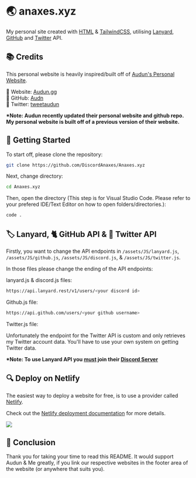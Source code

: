 # 🌏 anaxes.xyz
My personal site created with [HTML](https://www.w3schools.com/html/) & [TailwindCSS](https://tailwindcss.com), utilising [Lanyard](https://discord.com/invite/UrXF2cfJ7F), [GitHub](https://api.github.com) and [Twitter](https://developer.twitter.com) API.


## 📚 Credits

This personal website is heavily inspired/built off of [Audun's Personal Website](https://audun.gg). 

🔗 Website: [Audun.gg](https://audun.gg) 
<br/>
🔗 GitHub: [Audn](https://github.com/audn)
<br/>
🔗 Twitter: [tweetaudun](https://twitter.com/tweetaudun)

__*Note: Audun recently updated their personal website and github repo. My personal website is built off of a previous version of their website.__

## 🚀 Getting Started

To start off, please clone the repository:

```bash 
git clone https://github.com/DiscordAnaxes/Anaxes.xyz
```

Next, change directory:

```bash
cd Anaxes.xyz
```

Then, open the directory (This step is for Visual Studio Code. Please refer to your prefered IDE/Text Editor on how to open folders/directories.):

```bash
code .
```

## 🏷️ Lanyard, 🐈 GitHub API & 🐤 Twitter API

Firstly, you want to change the API endpoints in `/assets/JS/lanyard.js`, `/assets/JS/github.js`, `/assets/JS/discord.js`, & `/assets/JS/twitter.js`.

In those files please change the ending of the API endpoints:

lanyard.js & discord.js files:

```bash
https://api.lanyard.rest/v1/users/<your discord id>
```

Github.js file:

```bash
https://api.github.com/users/<your github username>
```

Twitter.js file:

Unfortunately the endpoint for the Twitter API is custom and only retrieves my Twitter account data. You'll have to use your own system on getting Twitter data. 

__*Note: To use Lanyard API you <strong><u>must</u></strong> join their [Discord Server](https://discord.com/invite/UrXF2cfJ7F)__

## 🔍 Deploy on Netlify

The easiest way to deploy a website for free, is to use a provider called [Netlify](https://netlify.com).

Check out the [Netlify deployment documentation](https://www.netlify.com/blog/2016/09/29/a-step-by-step-guide-deploying-on-netlify/) for more details.

<a href="https://app.netlify.com/start/deploy?repository=https://github.com/DiscordAnaxes/Anaxes.xyz"><img src="https://www.netlify.com/img/deploy/button.svg"/></a>

## 👋 Conclusion

Thank you for taking your time to read this README. It would support Audun & Me greatly, if you link our respective websites in the footer area of the website (or anywhere that suits you).


